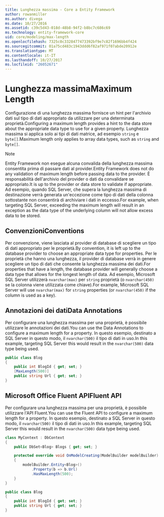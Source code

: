 ```yaml
---
title: Lunghezza massima - Core a Entity Framework
author: rowanmiller
ms.author: divega
ms.date: 10/27/2016
ms.assetid: c39c5d43-018d-48b8-94f2-b8bc7c686c69
ms.technology: entity-framework-core
uid: core/modeling/max-length
ms.openlocfilehash: 7325c0c3328477473392bf9e7c82f1696bb4f424
ms.sourcegitcommit: 01a75cd483c1943ddd6f82af971f07abde20912e
ms.translationtype: MT
ms.contentlocale: it-IT
ms.lasthandoff: 10/27/2017
ms.locfileid: "26052671"
---
```

# <a name="maximum-length"></a><span data-ttu-id="5a477-102">Lunghezza massima</span><span class="sxs-lookup"><span data-stu-id="5a477-102">Maximum Length</span></span>

<span data-ttu-id="5a477-103">Configurazione di una lunghezza massima fornisce un hint per l'archivio dati sul tipo di dati appropriato da utilizzare per una determinata proprietà.</span><span class="sxs-lookup"><span data-stu-id="5a477-103">Configuring a maximum length provides a hint to the data store about the appropriate data type to use for a given property.</span></span> <span data-ttu-id="5a477-104">Lunghezza massima si applica solo ai tipi di dati matrice, ad esempio `string` e `byte[]`.</span><span class="sxs-lookup"><span data-stu-id="5a477-104">Maximum length only applies to array data types, such as `string` and `byte[]`.</span></span>

> [!NOTE]  
> <span data-ttu-id="5a477-105">Entity Framework non esegue alcuna convalida della lunghezza massima consentita prima di passare dati al provider.</span><span class="sxs-lookup"><span data-stu-id="5a477-105">Entity Framework does not do any validation of maximum length before passing data to the provider.</span></span> <span data-ttu-id="5a477-106">È responsabilità dell'archivio del provider o dati da convalidare se appropriato.</span><span class="sxs-lookup"><span data-stu-id="5a477-106">It is up to the provider or data store to validate if appropriate.</span></span> <span data-ttu-id="5a477-107">Ad esempio, quando SQL Server, che supera la lunghezza massima di destinazione verrà generata un'eccezione come tipo di dati della colonna sottostante non consentirà di archiviare i dati in eccesso.</span><span class="sxs-lookup"><span data-stu-id="5a477-107">For example, when targeting SQL Server, exceeding the maximum length will result in an exception as the data type of the underlying column will not allow excess data to be stored.</span></span>

## <a name="conventions"></a><span data-ttu-id="5a477-108">Convenzioni</span><span class="sxs-lookup"><span data-stu-id="5a477-108">Conventions</span></span>

<span data-ttu-id="5a477-109">Per convenzione, viene lasciata al provider di database di scegliere un tipo di dati appropriato per le proprietà.</span><span class="sxs-lookup"><span data-stu-id="5a477-109">By convention, it is left up to the database provider to choose an appropriate data type for properties.</span></span> <span data-ttu-id="5a477-110">Per le proprietà che hanno una lunghezza, il provider di database verrà in genere scegliere un tipo di dati che consente la lunghezza massima dei dati.</span><span class="sxs-lookup"><span data-stu-id="5a477-110">For properties that have a length, the database provider will generally choose a data type that allows for the longest length of data.</span></span> <span data-ttu-id="5a477-111">Ad esempio, Microsoft SQL Server utilizzerà `nvarchar(max)` per `string` proprietà (o `nvarchar(450)` se la colonna viene utilizzata come chiave).</span><span class="sxs-lookup"><span data-stu-id="5a477-111">For example, Microsoft SQL Server will use `nvarchar(max)` for `string` properties (or `nvarchar(450)` if the column is used as a key).</span></span>

## <a name="data-annotations"></a><span data-ttu-id="5a477-112">Annotazioni dei dati</span><span class="sxs-lookup"><span data-stu-id="5a477-112">Data Annotations</span></span>

<span data-ttu-id="5a477-113">Per configurare una lunghezza massima per una proprietà, è possibile utilizzare le annotazioni dei dati.</span><span class="sxs-lookup"><span data-stu-id="5a477-113">You can use the Data Annotations to configure a maximum length for a property.</span></span> <span data-ttu-id="5a477-114">In questo esempio, destinato a SQL Server in questo modo, il `nvarchar(500)` il tipo di dati in uso.</span><span class="sxs-lookup"><span data-stu-id="5a477-114">In this example, targeting SQL Server this would result in the `nvarchar(500)` data type being used.</span></span>

<!-- [!code-csharp[Main](samples/core/Modeling/DataAnnotations/Samples/MaxLength.cs?highlight=4)] -->
``` csharp
public class Blog
{
    public int BlogId { get; set; }
    [MaxLength(500)]
    public string Url { get; set; }
}
```

## <a name="fluent-api"></a><span data-ttu-id="5a477-115">Microsoft Office Fluent API</span><span class="sxs-lookup"><span data-stu-id="5a477-115">Fluent API</span></span>

<span data-ttu-id="5a477-116">Per configurare una lunghezza massima per una proprietà, è possibile utilizzare l'API Fluent.</span><span class="sxs-lookup"><span data-stu-id="5a477-116">You can use the Fluent API to configure a maximum length for a property.</span></span> <span data-ttu-id="5a477-117">In questo esempio, destinato a SQL Server in questo modo, il `nvarchar(500)` il tipo di dati in uso.</span><span class="sxs-lookup"><span data-stu-id="5a477-117">In this example, targeting SQL Server this would result in the `nvarchar(500)` data type being used.</span></span>

<!-- [!code-csharp[Main](samples/core/Modeling/FluentAPI/Samples/MaxLength.cs?highlight=7,8,9)] -->
``` csharp
class MyContext : DbContext
{
    public DbSet<Blog> Blogs { get; set; }

    protected override void OnModelCreating(ModelBuilder modelBuilder)
    {
        modelBuilder.Entity<Blog>()
            .Property(b => b.Url)
            .HasMaxLength(500);
    }
}

public class Blog
{
    public int BlogId { get; set; }
    public string Url { get; set; }
}
```
